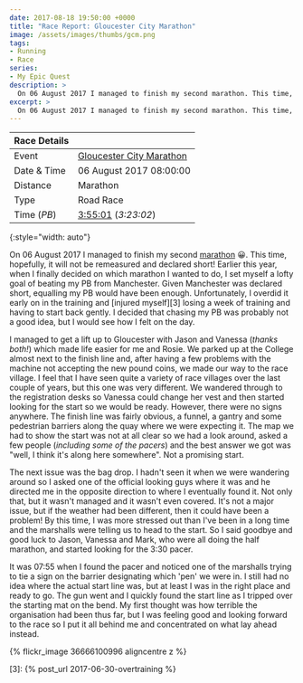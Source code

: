 ```yaml
---
date: 2017-08-18 19:50:00 +0000
title: "Race Report: Gloucester City Marathon"
image: /assets/images/thumbs/gcm.png
tags:
- Running
- Race
series:
- My Epic Quest
description: >
  On 06 August 2017 I managed to finish my second marathon. This time, hopefully, it will not be remeasured and declared short! Earlier this year, when I finally decided on which marathon I wanted to do, I set myself a lofty goal of beating my PB from Manchester. Given Manchester was declared short, equalling my PB would have been enough. Unfortunately, I overdid it early on in the training and injured myself losing a week of training and having to start back gently.
excerpt: >
  On 06 August 2017 I managed to finish my second marathon. This time, hopefully, it will not be remeasured and declared short! Earlier this year, when I finally decided on which marathon I wanted to do, I set myself a lofty goal of beating my PB from Manchester. Given Manchester was declared short, equalling my PB would have been enough. Unfortunately, I overdid it early on in the training and injured myself losing a week of training and having to start back gently.
---
```


| Race Details |                               |
|--------------|-------------------------------|
| Event        | [Gloucester City Marathon][1] |
| Date & Time  | 06 August 2017 08:00:00       |
| Distance     | Marathon                      |
| Type         | Road Race                     |
| Time (_PB_)  | [3:55:01][2] (_3:23:02_)      |
{:style="width: auto"}

On 06 August 2017 I managed to finish my second [marathon][1] :grinning:. This time, hopefully, it will not be remeasured and declared short! Earlier this year, when I finally decided on which marathon I wanted to do, I set myself a lofty goal of beating my PB from Manchester. Given Manchester was declared short, equalling my PB would have been enough. Unfortunately, I overdid it early on in the training and [injured myself][3] losing a week of training and having to start back gently. I decided that chasing my PB was probably not a good idea, but I would see how I felt on the day.

I managed to get a lift up to Gloucester with Jason and Vanessa (_thanks both!_) which made life easier for me and Rosie. We parked up at the College almost next to the finish line and, after having a few problems with the machine not accepting the new pound coins, we made our way to the race village. I feel that I have seen quite a variety of race villages over the last couple of years, but this one was very different. We wandered through to the registration desks so Vanessa could change her vest and then started looking for the start so we would be ready. However, there were no signs anywhere. The finish line was fairly obvious, a funnel, a gantry and some pedestrian barriers along the quay where we were expecting it. The map we had to show the start was not at all clear so we had a look around, asked a few people (_including some of the pacers_) and the best answer we got was "well, I think it's along here somewhere". Not a promising start. 

The next issue was the bag drop. I hadn't seen it when we were wandering around so I asked one of the official looking guys where it was and he directed me in the opposite direction to where I eventually found it. Not only that, but it wasn't managed and it wasn't even covered. It's not a major issue, but if the weather had been different, then it could have been a problem! By this time, I was more stressed out than I've been in a long time and the marshalls were telling us to head to the start. So I said goodbye and good luck to Jason, Vanessa and Mark, who were all doing the half marathon, and started looking for the 3:30 pacer.

It was 07:55 when I found the pacer and noticed one of the marshalls trying to tie a sign on the barrier designating which 'pen' we were in. I still had no idea where the actual start line was, but at least I was in the right place and ready to go. The gun went and I quickly found the start line as I tripped over the starting mat on the bend. My first thought was how terrible the organisation had been thus far, but I was feeling good and looking forward to the race so I put it all behind me and concentrated on what lay ahead instead.



{% flickr_image 36666100996 aligncentre z %}

[1]: https://www.gloucestercitymarathon.com/ "Gloucester City Marathon 26.2, South England"
[2]: https://docs.wixstatic.com/ugd/af779e_d4517717144e492d8adcac90431ad2d9.pdf "Results"
[3]: {% post_url 2017-06-30-overtraining %}

[photos]: http://5681402.tifmember.com/?ppwd=29114xbg&Action=EGS&id=256659604&q=1486 "Official Race Photos"